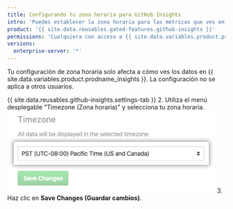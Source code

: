 ```yaml
---
title: Configurando tu zona horaria para GitHub Insights
intro: 'Puedes establecer la zona horaria para las métricas que ves en {{ site.data.variables.product.prodname_insights }}.'
product: '{{ site.data.reusables.gated-features.github-insights }}'
permissions: 'Cualquiera con acceso a {{ site.data.variables.product.prodname_insights }} puede establecer su propia zona horaria.'
versions:
  enterprise-server: '*'
---
```


Tu configuración de zona horaria solo afecta a cómo ves los datos en {{ site.data.variables.product.prodname_insights }}. La configuración no se aplica a otros usuarios.

{{ site.data.reusables.github-insights.settings-tab }}
2. Utiliza el menú desplegable "Timezone (Zona horaria)" y selecciona tu zona horaria. ![Menú desplegable zona horaria](/assets/images/help/insights/timezone-drop-down.png)
3. Haz clic en **Save Changes (Guardar cambios)**.
